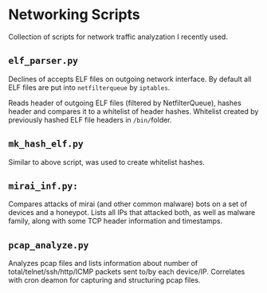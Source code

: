 # Networking Scripts

Collection of scripts for network traffic analyzation I recently used.

## `elf_parser.py`

Declines of accepts ELF files on outgoing network interface. By default all ELF files are put into `netfilterqueue` by `iptables`.

Reads header of outgoing ELF files (filtered by NetfilterQueue), hashes header and compares it to a whitelist of header hashes. Whitelist created by previously hashed ELF file headers in `/bin/`folder.

## `mk_hash_elf.py`

Similar to above script, was used to create whitelist hashes.


## `mirai_inf.py:`

Compares attacks of mirai (and other common malware) bots on a set of devices and a honeypot. Lists all IPs that attacked both, as well as malware family, along with some TCP header information and timestamps.


## `pcap_analyze.py`

Analyzes pcap files and lists information about number of total/telnet/ssh/http/ICMP packets sent to/by each device/IP. Correlates with cron deamon for capturing and structuring pcap files.
